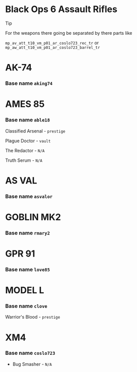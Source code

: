 # Black Ops 6 Assault Rifles  

> [!TIP]
> For the weapons there going be separated by there parts like
>
> `mp_av_att_t10_vm_p01_ar_coslo723_rec_tr` or `mp_aw_att_t10_vm_p01_ar_coslo723_barrel_tr`


# AK-74
### Base name `aking74`


# AMES 85 
### Base name `able18`
 
 Classified Arsenal - `prestige`

 Plague Doctor - `vault`

 The Redactor - `N/A`

 Truth Serum - `N/A`

# AS VAL
### Base name `asvalor`


# GOBLIN MK2 
### Base name `rmary2`


# GPR 91
### Base name `love85` 


# MODEL L
### Base name `clove`

 Warrior's Blood - `prestige`

# XM4 
### Base name `coslo723`

 - Bug Smasher - `N/A`


 
